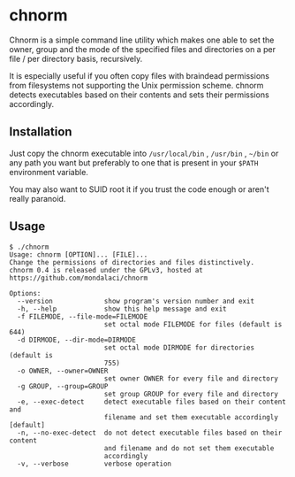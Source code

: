 chnorm
======

Chnorm is a simple command line utility which makes one able to set the owner, group and the mode of the specified files and directories on a per file / per directory basis, recursively.

It is especially useful if you often copy files with braindead permissions from filesystems not supporting the Unix permission scheme. chnorm detects executables based on their contents and sets their permissions accordingly.

Installation
------------

Just copy the chnorm executable into `/usr/local/bin` , `/usr/bin` , `~/bin` or any path you want but preferably to one that is present in your `$PATH` environment variable.

You may also want to SUID root it if you trust the code enough or aren't really paranoid.

Usage
-----

```
$ ./chnorm 
Usage: chnorm [OPTION]... [FILE]...
Change the permissions of directories and files distinctively.
chnorm 0.4 is released under the GPLv3, hosted at https://github.com/mondalaci/chnorm

Options:
  --version             show program's version number and exit
  -h, --help            show this help message and exit
  -f FILEMODE, --file-mode=FILEMODE
                        set octal mode FILEMODE for files (default is 644)
  -d DIRMODE, --dir-mode=DIRMODE
                        set octal mode DIRMODE for directories (default is
                        755)
  -o OWNER, --owner=OWNER
                        set owner OWNER for every file and directory
  -g GROUP, --group=GROUP
                        set group GROUP for every file and directory
  -e, --exec-detect     detect executable files based on their content and
                        filename and set them executable accordingly [default]
  -n, --no-exec-detect  do not detect executable files based on their content
                        and filename and do not set them executable
                        accordingly
  -v, --verbose         verbose operation
```